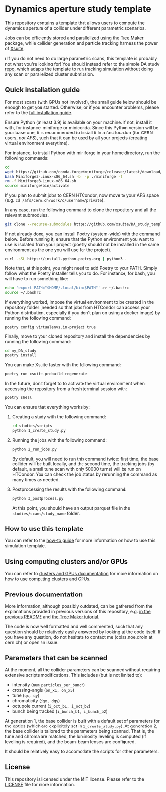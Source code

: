 # Dynamics aperture study template

This repository contains a template that allows users to compute the dynamics aperture of a collider
under different parametric scenarios.

Jobs can be efficiently stored and parallelized using the
[Tree Maker](https://github.com/xsuite/tree_maker) package, while collider generation and particle tracking harness the power of [Xsuite](https://github.com/xsuite/xsuite).

ℹ️ If you do not need to do large parametric scans, this template is probably not what you're looking for! You should instead refer to the [simple DA study repo](https://github.com/ColasDroin/simple_DA_study), which adapts the template to run tracking simulation without doing any scan or parallelized cluster submission.

## Quick installation guide

For most scans (with GPUs not involved), the small guide below should be enough to get you started. Otherwise, or if you encounter problems, please refer to the [full installation guide](doc/installation_guide.md).

Ensure Python (at least 3.9) is available on your machine. If not, install it with, for instance, miniforge or miniconda. Since this Python version will be your base one, it is recommended to install it in a fast location (for CERN users, *not AFS*), such that it can be used by all your projects (creating virtual environment everytime).

For instance, to install Python with miniforge in your home directory, run the following commands:

```bash
cd
wget https://github.com/conda-forge/miniforge/releases/latest/download/Miniforge3-Linux-x86_64.sh
bash Miniforge3-Linux-x86_64.sh -b  -p ./miniforge -f
rm -f Miniforge3-Linux-x86_64.sh
source miniforge/bin/activate
```

If you plan to submit jobs to CERN HTCondor, now move to your AFS space (e.g. ```cd /afs/cern.ch/work/c/username/private```).

In any case, run the following command to clone the repository and all the relevant submodules.

```bash
git clone --recurse-submodules https://github.com/xsuite/DA_study_template.git my_DA_study
```

If not already done, you can install Poetry (system-wide) with the command below. Before running it, ensure that the Python environment you want to use is isolated from your project (poetry should not be installed in the same environment as the one you will use for the project).

```bash
curl -sSL https://install.python-poetry.org | python3 -
```

Note that, at this point, you might need to add Poetry to your PATH. Simply follow what the Poetry installer tells you to do. For instance, for bash, you will have to run something like:

```bash
echo 'export PATH="$HOME/.local/bin:$PATH"' >> ~/.bashrc
source ~/.bashrc
```

If everything worked, impose the virtual environment to be created in the repository folder (needed so that jobs from HTCondor can access your Python distribution, especially if you don't plan on using a docker image) by running the following command:

```bash
poetry config virtualenvs.in-project true
```

Finally, move to your cloned repository and install the dependencies by running the following command:

```bash
cd my_DA_study
poetry install
```

You can make Xsuite faster with the following command:

```bash
poetry run xsuite-prebuild regenerate
```

In the future, don't forget to to activate the virtual environment when accessing the repository from a fresh terminal session with:

```bash
poetry shell
```

You can ensure that everything works by:
  
1. Creating a study with the following command:
  
    ```bash
    cd studies/scripts
    python 1_create_study.py
    ```

2. Running the jobs with the following command:
  
    ```bash
    python 2_run_jobs.py
    ```

    By default, you will need to run this command twice: first time, the base collider will be built locally, and the second time, the tracking jobs (by default, a small tune scan with only 50000 turns) will be run on HTCondor. You can check the job status by rerunning the command as many times as needed.

3. Postprocessing the results with the following command:
  
    ```bash
    python 3_postprocess.py
    ```

    At this point, you should have an output parquet file in the ```studies/scans/study_name``` folder.

## How to use this template

You can refer to the [how-to guide](doc/how_to_use.md) for more information on how to use this simulation template.

## Using computing clusters and/or GPUs

You can refer to [clusters and GPUs documentation](doc/clusters_and_GPUs.md) for more information on how to use computing clusters and GPUs.

## Previous documentation

More information, although possibly outdated, can be gathered from the explanations provided in previous versions of this repository, e.g. [in the previous README](https://github.com/xsuite/example_DA_study/blob/release/v0.1.1/README.md) and [the Tree Maker tutorial](https://github.com/xsuite/example_DA_study/blob/release/v0.1.1/tree_tutorial.md).

The code is now well formatted and well commented, such that any question should be relatively easily answered by looking at the code itself. If you have any question, do not hesitate to contact me (colas.noe.droin at cern.ch) or open an issue.

## Parameters that can be scanned

At the moment, all the collider parameters can be scanned without requiring extensive scripts modifications. This includes (but is not limited to):

- intensity (```num_particles_per_bunch```)
- crossing-angle (```on_x1, on_x5```)
- tune (```qx, qy```)
- chromaticity (```dqx, dqy```)
- octupole current (```i_oct_b1, i_oct_b2```)
- bunch being tracked (```i_bunch_b1, i_bunch_b2```)

At generation 1, the base collider is built with a default set of parameters for the optics (which are explicitely set in ```1_create_study.py```). At generation 2, the base collider is tailored to the parameters being scanned. That is, the tune and chroma are matched, the luminosity leveling is computed (if leveling is required), and the beam-beam lenses are configured.

It should be relatively easy to accomodate the scripts for other parameters.

## License

This repository is licensed under the MIT license. Please refer to the [LICENSE](LICENSE) file for more information.
